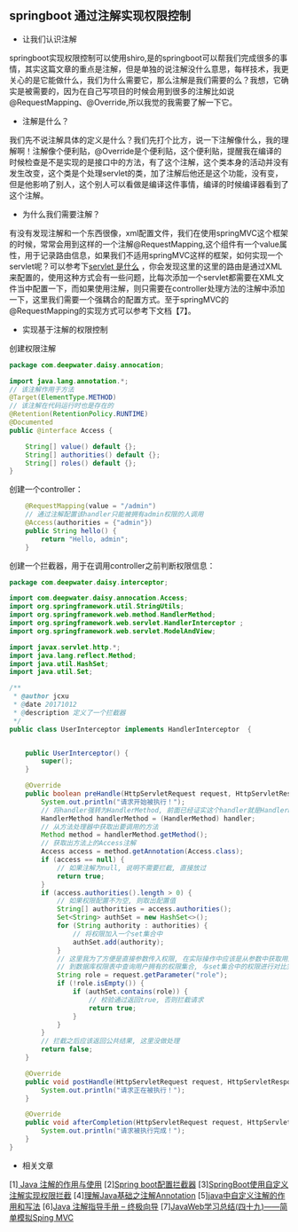 ## springboot 通过注解实现权限控制

- 让我们认识注解

springboot实现权限控制可以使用shiro,是的springboot可以帮我们完成很多的事情，其实这篇文章的重点是注解，但是单独的说注解没什么意思，每样技术，我更关心的是它能做什么，我们为什么需要它，那么注解是我们需要的么？我想，它确实是被需要的，因为在自己写项目的时候会用到很多的注解比如说@RequestMapping、@Override,所以我觉的我需要了解一下它。

- 注解是什么？

我们先不说注解具体的定义是什么？我们先打个比方，说一下注解像什么，我的理解啊！注解像个便利贴，@Override是个便利贴，这个便利贴，提醒我在编译的时候检查是不是实现的是接口中的方法，有了这个注解，这个类本身的活动并没有发生改变，这个类是个处理servlet的类，加了注解后他还是这个功能，没有变，但是他影响了别人，这个别人可以看做是编译这件事情，编译的时候编译器看到了这个注解。

- 为什么我们需要注解？

有没有发现注解和一个东西很像，xml配置文件，我们在使用springMVC这个框架的时候，常常会用到这样的一个注解@RequestMapping,这个组件有一个value属性，用于记录路由信息，如果我们不适用springMVC这样的框架，如何实现一个servlet呢？可以参考下[servlet 是什么](springmvcgong-zuo-ji-lu/servlet-shi-shi-yao.md)
，你会发现这里的这里的路由是通过XML来配置的，使用这种方式会有一些问题，比每次添加一个servlet都需要在XML文件当中配置一下，而如果使用注解，则只需要在controller处理方法的注解中添加一下，这里我们需要一个强耦合的配置方式。至于springMVC的@RequestMapping的实现方式可以参考下文档【7】。

- 实现基于注解的权限控制

创建权限注解

````java
package com.deepwater.daisy.annocation;

import java.lang.annotation.*;
// 该注解作用于方法
@Target(ElementType.METHOD)
// 该注解在代码运行时也是存在的
@Retention(RetentionPolicy.RUNTIME)
@Documented
public @interface Access {

    String[] value() default {};
    String[] authorities() default {};
    String[] roles() default {};
}
````

创建一个controller：

````java
    @RequestMapping(value = "/admin")
    // 通过注解配置该handler只能被拥有admin权限的人调用
    @Access(authorities = {"admin"})
    public String hello() {
        return "Hello, admin";
    }
````

创建一个拦截器，用于在调用controller之前判断权限信息：

````java
package com.deepwater.daisy.interceptor;

import com.deepwater.daisy.annocation.Access;
import org.springframework.util.StringUtils;
import org.springframework.web.method.HandlerMethod;
import org.springframework.web.servlet.HandlerInterceptor ;
import org.springframework.web.servlet.ModelAndView;

import javax.servlet.http.*;
import java.lang.reflect.Method;
import java.util.HashSet;
import java.util.Set;

/**
 * @author jcxu
 * @date 20171012
 * @description 定义了一个拦截器
 */
public class UserInterceptor implements HandlerInterceptor  {


    public UserInterceptor() {
        super();
    }

    @Override
    public boolean preHandle(HttpServletRequest request, HttpServletResponse response, Object handler) throws Exception {
        System.out.println("请求开始被执行！");
        // 将handler强转为HandlerMethod, 前面已经证实这个handler就是HandlerMethod
        HandlerMethod handlerMethod = (HandlerMethod) handler;
        // 从方法处理器中获取出要调用的方法
        Method method = handlerMethod.getMethod();
        // 获取出方法上的Access注解
        Access access = method.getAnnotation(Access.class);
        if (access == null) {
            // 如果注解为null, 说明不需要拦截, 直接放过
            return true;
        }
        if (access.authorities().length > 0) {
            // 如果权限配置不为空, 则取出配置值
            String[] authorities = access.authorities();
            Set<String> authSet = new HashSet<>();
            for (String authority : authorities) {
                // 将权限加入一个set集合中
                authSet.add(authority);
            }
            // 这里我为了方便是直接参数传入权限, 在实际操作中应该是从参数中获取用户Id
            // 到数据库权限表中查询用户拥有的权限集合, 与set集合中的权限进行对比完成权限校验
            String role = request.getParameter("role");
            if (!role.isEmpty()) {
                if (authSet.contains(role)) {
                    // 校验通过返回true, 否则拦截请求
                    return true;
                }
            }
        }
        // 拦截之后应该返回公共结果, 这里没做处理
        return false;
    }

    @Override
    public void postHandle(HttpServletRequest request, HttpServletResponse response, Object handler, ModelAndView modelAndView) throws Exception {
        System.out.println("请求正在被执行！");
    }

    @Override
    public void afterCompletion(HttpServletRequest request, HttpServletResponse response, Object handler, Exception ex) throws Exception {
        System.out.println("请求被执行完成！");
    }
}

````

- 相关文章

[1][ Java 注解的作用与使用](http://blog.csdn.net/chenchaofuck1/article/details/52006961)
[2][Spring boot配置拦截器](http://blog.csdn.net/jiaobuchong/article/details/50394427)
[3][SpringBoot使用自定义注解实现权限拦截](http://www.jianshu.com/p/43c97352aa1e)
[4][理解Java基础之注解Annotation](http://developer.51cto.com/art/201107/276760.htm)
[5][java中自定义注解的作用和写法](http://m.blog.csdn.net/qq_36453032/article/details/53992961)
[6][Java 注解指导手册 – 终极向导](http://www.importnew.com/14227.html)
[7][JavaWeb学习总结(四十九)——简单模拟Sping MVC](http://www.cnblogs.com/xdp-gacl/p/4101727.html)